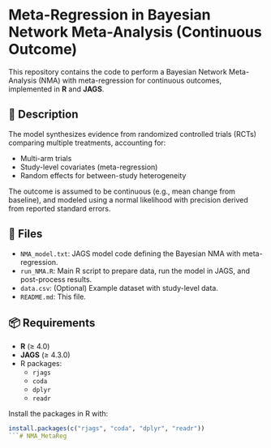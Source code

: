 # Meta-Regression in Bayesian Network Meta-Analysis (Continuous Outcome)

This repository contains the code to perform a Bayesian Network Meta-Analysis (NMA) with meta-regression for continuous outcomes, implemented in **R** and **JAGS**.

## 🧠 Description

The model synthesizes evidence from randomized controlled trials (RCTs) comparing multiple treatments, accounting for:

- Multi-arm trials
- Study-level covariates (meta-regression)
- Random effects for between-study heterogeneity

The outcome is assumed to be continuous (e.g., mean change from baseline), and modeled using a normal likelihood with precision derived from reported standard errors.

## 📁 Files

- `NMA_model.txt`: JAGS model code defining the Bayesian NMA with meta-regression.
- `run_NMA.R`: Main R script to prepare data, run the model in JAGS, and post-process results.
- `data.csv`: (Optional) Example dataset with study-level data.
- `README.md`: This file.

## 📦 Requirements

- **R** (≥ 4.0)
- **JAGS** (≥ 4.3.0)
- R packages:
  - `rjags`
  - `coda`
  - `dplyr`
  - `readr`

Install the packages in R with:

```r
install.packages(c("rjags", "coda", "dplyr", "readr"))
```# NMA_MetaReg
